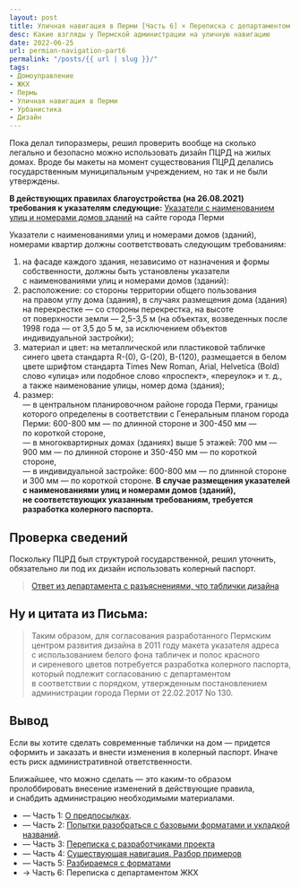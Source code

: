 ```yaml
---
layout: post
title: Уличная навигация в Перми [Часть 6] × Переписка с департаментом ЖКХ и Благоустройства
desc: Какие взгляды у Пермской администрации на уличную навигацию
date: 2022-06-25
url: permian-navigation-part6
permalink: "/posts/{{ url | slug }}/"
tags:
- Домоуправление   
- ЖКХ   
- Пермь   
- Уличная навигация в Перми   
- Урбанистика
- Дизайн
---
```

Пока делал типоразмеры, решил проверить вообще на сколько легально и безопасно можно использовать дизайн ПЦРД на жилых домах. Вроде бы макеты на момент существования ПЦРД делались государственным муниципальным учреждением, но так и не были утверждены.

**В действующих правилах благоустройства (на 26.08.2021) требования к указателям следующие:**
[Указатели с наименованием улиц и номерами домов зданий](https://www.gorodperm.ru/actions/building-up/arch_oblik_perm/ukazateli_ulitsu/) на сайте города Перми

Указатели с наименованиями улиц и номерами домов (зданий), номерами квартир должны соответствовать следующим требованиям:
1. на фасаде каждого здания, независимо от назначения и формы собственности, должны быть установлены указатели с наименованиями улиц и номерами домов (зданий):
2. расположение: со стороны территории общего пользования на правом углу дома (здания), в случаях размещения дома (здания) на перекрестке — со стороны перекрестка, на высоте от поверхности земли — 2,5-3,5 м (на объектах, возведенных после 1998 года — от 3,5 до 5 м, за исключением объектов индивидуальной застройки);
3. материал и цвет: на металлической или пластиковой табличке синего цвета стандарта R-(0), G-(20), В-(120), размещается в белом цвете шрифтом стандарта Times New Roman, Arial, Helvetica (Bold) слово «улица» или подобное слово «проспект», «переулок» и т. д., а также наименование улицы, номер дома (здания);
4. размер:<br>
— в центральном планировочном районе города Перми, границы которого определены в соответствии с Генеральным планом города Перми: 600-800 мм — по длинной стороне и 300-450 мм — по короткой стороне,<br>
— в многоквартирных домах (зданиях) выше 5 этажей: 700 мм — 900 мм — по длинной стороне и 350-450 мм — по короткой стороне,<br>
— в индивидуальной застройке: 600-800 мм — по длинной стороне и 300 мм — по короткой стороне.
**В случае размещения указателей с наименованиями улиц и номерами домов (зданий), не соответствующих указанным требованиям, требуется разработка колерного паспорта.**

## Проверка сведений

Поскольку ПЦРД был структурой государственной, решил уточнить, обязательно ли под их дизайн использовать колерный паспорт.

> [Ответ из департамента с разъяснениями, что таблички дизайна](https://drive.google.com/file/d/1Otlwx64rPB39z0hzRdlLUf2iTENClTnJ/view?usp=sharing)

## Ну и цитата из Письма:

> Таким образом, для согласования разработанного Пермским центром развития дизайна в 2011 году макета указателя адреса с использованием белого фона табличек и полос красного и сиреневого цветов потребуется разработка колерного паспорта, который подлежит согласованию с департаментом в соответствии с порядком, утвержденным постановлением администрации города Перми от 22.02.2017 No 130.

## Вывод

Если вы хотите сделать современные таблички на дом &mdash; придется оформить и заказать и внести изменения в колерный паспорт. Иначе есть риск административной ответственности.

Ближайшее, что можно сделать &mdash; это каким-то образом пролоббировать внесение изменений в действующие правила, и снабдить администрацию необходимыми материалами.
- — Часть 1: [О предпосылках](https://furye.ru/posts/permian-street-navigation-part1/).
- — Часть 2: [Попытки разобраться с базовыми форматами и укладкой названий](https://furye.ru/posts/permian-navigation-part2/).
- — Часть 3: [Переписка с разработчиками проекта](https://furye.ru/posts/permian-navigation-part3/)
- — Часть 4: [Существующая навигация. Разбор примеров](https://furye.ru/posts/permian-navigation-part4/)
- — Часть 5: [Разбираемся с форматами](https://furye.ru/posts/permian-navigation-part5/)
- → Часть 6: Переписка с департаментом ЖКХ